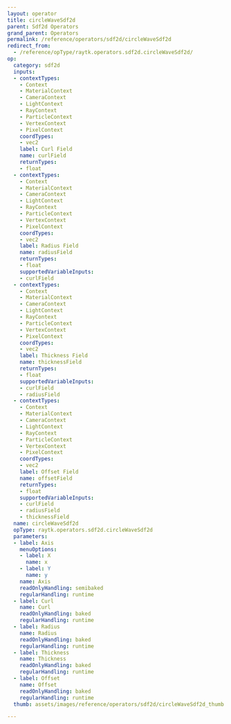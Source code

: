 ```yaml
---
layout: operator
title: circleWaveSdf2d
parent: Sdf2d Operators
grand_parent: Operators
permalink: /reference/operators/sdf2d/circleWaveSdf2d
redirect_from:
  - /reference/opType/raytk.operators.sdf2d.circleWaveSdf2d/
op:
  category: sdf2d
  inputs:
  - contextTypes:
    - Context
    - MaterialContext
    - CameraContext
    - LightContext
    - RayContext
    - ParticleContext
    - VertexContext
    - PixelContext
    coordTypes:
    - vec2
    label: Curl Field
    name: curlField
    returnTypes:
    - float
  - contextTypes:
    - Context
    - MaterialContext
    - CameraContext
    - LightContext
    - RayContext
    - ParticleContext
    - VertexContext
    - PixelContext
    coordTypes:
    - vec2
    label: Radius Field
    name: radiusField
    returnTypes:
    - float
    supportedVariableInputs:
    - curlField
  - contextTypes:
    - Context
    - MaterialContext
    - CameraContext
    - LightContext
    - RayContext
    - ParticleContext
    - VertexContext
    - PixelContext
    coordTypes:
    - vec2
    label: Thickness Field
    name: thicknessField
    returnTypes:
    - float
    supportedVariableInputs:
    - curlField
    - radiusField
  - contextTypes:
    - Context
    - MaterialContext
    - CameraContext
    - LightContext
    - RayContext
    - ParticleContext
    - VertexContext
    - PixelContext
    coordTypes:
    - vec2
    label: Offset Field
    name: offsetField
    returnTypes:
    - float
    supportedVariableInputs:
    - curlField
    - radiusField
    - thicknessField
  name: circleWaveSdf2d
  opType: raytk.operators.sdf2d.circleWaveSdf2d
  parameters:
  - label: Axis
    menuOptions:
    - label: X
      name: x
    - label: Y
      name: y
    name: Axis
    readOnlyHandling: semibaked
    regularHandling: runtime
  - label: Curl
    name: Curl
    readOnlyHandling: baked
    regularHandling: runtime
  - label: Radius
    name: Radius
    readOnlyHandling: baked
    regularHandling: runtime
  - label: Thickness
    name: Thickness
    readOnlyHandling: baked
    regularHandling: runtime
  - label: Offset
    name: Offset
    readOnlyHandling: baked
    regularHandling: runtime
  thumb: assets/images/reference/operators/sdf2d/circleWaveSdf2d_thumb.png

---
```

